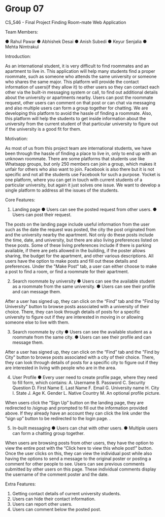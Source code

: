 # Group 07

CS_546 - Final Project
Finding Room-mate Web Application

Team Members:

● Rahul Pawar
● Abhishek Desai
● Anish Subedi
● Keyur Senjalia
● Mehta Nimtrakul

Introduction:

As an international student, it is very difficult to find roommates and an apartment to live in. This application will help many students find a proper roommate, such as someone who attends the same university or someone who shares the same major. This platform will provide the contact information of users(if they allow it) to other users so they can contact each other via the built-in messaging system or call, to find out additional details about the university or apartments nearby. Users can post the roommate request, other users can comment on that post or can chat via messaging and also multiple users can form a group together for chatting. We are developing this platform to avoid the hassle of finding a roommate. Also, this platform will help the students to get inside information about the university from the current student of that particular university to figure out if the university is a good fit for them.

Motivation:

As most of us from this project team are international students, we have been through the hassle of finding a place to live in, only to end up with an unknown roommate. There are some platforms that students use like Whatsapp groups, but only 250 members can join a group, which makes it unfair for others who also want to join. Facebook is also there but it is not specific and not all the students use Facebook for such a purpose. Yocket is one platform, where you can get in touch with current students of a particular university, but again it just solves one issue. We want to develop a single platform to address all the issues of the students.

Core Features:

1. Landing page
   ● Users can see the posted request from other users.
   ● Users can post their request.

The posts on the landing page include useful information from the user such as the date the request was posted, the city the post originated from and the university nearby the apartment. Not only do these posts include the time, date, and university, but there are also living preferences listed on these posts. Some of these living preferences include if there is parking available, if there are pets allowed in the building, if the poster allows sharing, the budget for the apartment, and other various descriptions. All users have the option to make posts and fill out these details and preferences. Under the "Make Post" tab, a user can either choose to make a post to find a room, or find a roommate for their apartment.

2. Search roommate by university
   ● Users can see the available student as a roommate from the same
   university.
   ● Users can see their profile and can message them.

After a user has signed up, they can click on the “Find” tab and the "Find by University" button to browse posts associated with a university of their choice. There, they can look through details of posts for a specific university to figure out if they are interested in moving in or allowing someone else to live with them.

3. Search roommate by city
   ● Users can see the available student as a roommate from the same city.
   ● Users can see their profile and can message them.

After a user has signed up, they can click on the “Find” tab and the "Find by City" button to browse posts associated with a city of their choice. There, they can look through details of posts for a specific city to figure out if they are interested in living with people who are in the area.

4. User Profile
   ● Every user need to create profile page, where they need to fill form, which contains:
   A. Username
   B. Password
   C. Security Question
   D. First Name
   E. Last Name
   F. Email
   G. University name
   H. City
   I. State
   J. Age
   K. Gender
   L. Native Country
   M. An optional profile picture.

When users click the “Sign Up” button on the landing page, they are redirected to /signup and prompted to fill out the information provided above. If they already have an account they can click the link under the “sign up” button to be redirected to the login page. .

5. In-built messaging
   ● Users can chat with other users.
   ● Multiple users can form a chatting group together.

When users are browsing posts from other users, they have the option to view the entire post with the “Click here to view this whole post!” button. Once the user clicks on this, they can view the individual post while also having the options to send a message to the original poster or posting a comment for other people to see. Users can see previous comments submitted by other users on this page. These individual comments display the username of the comment poster and the date.

Extra Features:

1. Getting contact details of current university students.
2. Users can hide their contact information.
3. Users can report other users.
4. Users can comment below the posted post.
